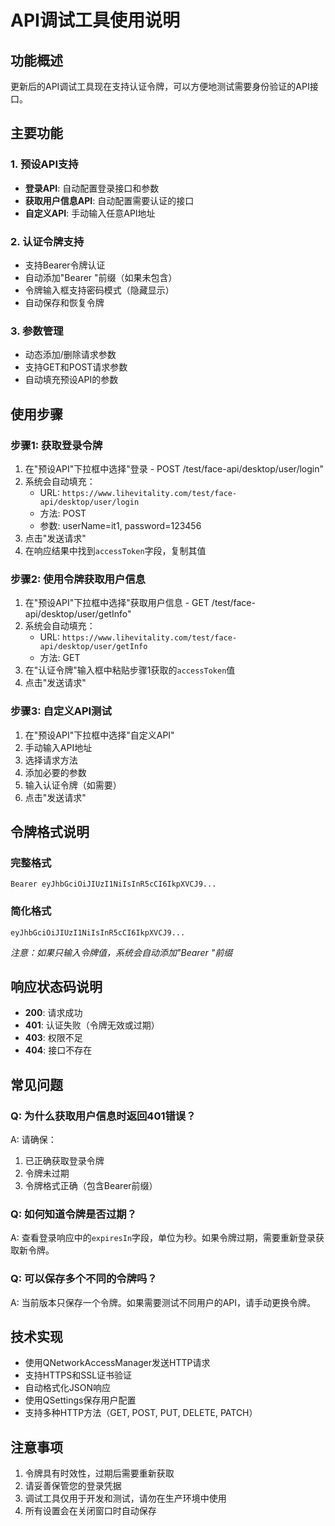 # API调试工具使用说明

## 功能概述

更新后的API调试工具现在支持认证令牌，可以方便地测试需要身份验证的API接口。

## 主要功能

### 1. 预设API支持
- **登录API**: 自动配置登录接口和参数
- **获取用户信息API**: 自动配置需要认证的接口
- **自定义API**: 手动输入任意API地址

### 2. 认证令牌支持
- 支持Bearer令牌认证
- 自动添加"Bearer "前缀（如果未包含）
- 令牌输入框支持密码模式（隐藏显示）
- 自动保存和恢复令牌

### 3. 参数管理
- 动态添加/删除请求参数
- 支持GET和POST请求参数
- 自动填充预设API的参数

## 使用步骤

### 步骤1: 获取登录令牌

1. 在"预设API"下拉框中选择"登录 - POST /test/face-api/desktop/user/login"
2. 系统会自动填充：
   - URL: `https://www.lihevitality.com/test/face-api/desktop/user/login`
   - 方法: POST
   - 参数: userName=it1, password=123456
3. 点击"发送请求"
4. 在响应结果中找到`accessToken`字段，复制其值

### 步骤2: 使用令牌获取用户信息

1. 在"预设API"下拉框中选择"获取用户信息 - GET /test/face-api/desktop/user/getInfo"
2. 系统会自动填充：
   - URL: `https://www.lihevitality.com/test/face-api/desktop/user/getInfo`
   - 方法: GET
3. 在"认证令牌"输入框中粘贴步骤1获取的`accessToken`值
4. 点击"发送请求"

### 步骤3: 自定义API测试

1. 在"预设API"下拉框中选择"自定义API"
2. 手动输入API地址
3. 选择请求方法
4. 添加必要的参数
5. 输入认证令牌（如需要）
6. 点击"发送请求"

## 令牌格式说明

### 完整格式
```
Bearer eyJhbGciOiJIUzI1NiIsInR5cCI6IkpXVCJ9...
```

### 简化格式
```
eyJhbGciOiJIUzI1NiIsInR5cCI6IkpXVCJ9...
```
*注意：如果只输入令牌值，系统会自动添加"Bearer "前缀*

## 响应状态码说明

- **200**: 请求成功
- **401**: 认证失败（令牌无效或过期）
- **403**: 权限不足
- **404**: 接口不存在

## 常见问题

### Q: 为什么获取用户信息时返回401错误？
A: 请确保：
1. 已正确获取登录令牌
2. 令牌未过期
3. 令牌格式正确（包含Bearer前缀）

### Q: 如何知道令牌是否过期？
A: 查看登录响应中的`expiresIn`字段，单位为秒。如果令牌过期，需要重新登录获取新令牌。

### Q: 可以保存多个不同的令牌吗？
A: 当前版本只保存一个令牌。如果需要测试不同用户的API，请手动更换令牌。

## 技术实现

- 使用QNetworkAccessManager发送HTTP请求
- 支持HTTPS和SSL证书验证
- 自动格式化JSON响应
- 使用QSettings保存用户配置
- 支持多种HTTP方法（GET, POST, PUT, DELETE, PATCH）

## 注意事项

1. 令牌具有时效性，过期后需要重新获取
2. 请妥善保管您的登录凭据
3. 调试工具仅用于开发和测试，请勿在生产环境中使用
4. 所有设置会在关闭窗口时自动保存

